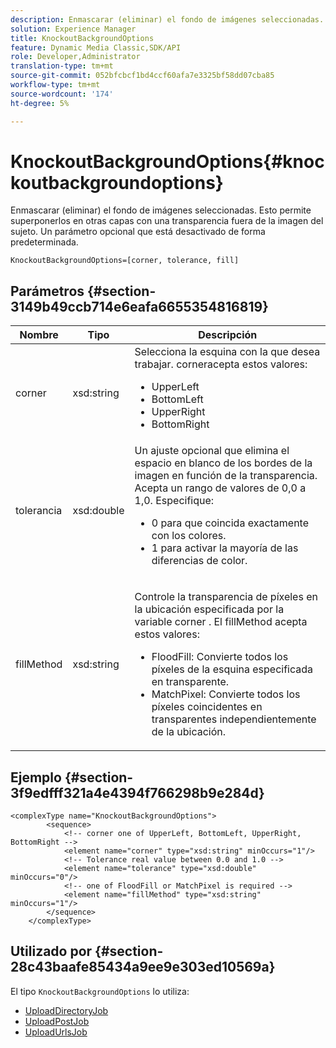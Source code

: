 ```yaml
---
description: Enmascarar (eliminar) el fondo de imágenes seleccionadas. Esto permite superponerlos en otras capas con una transparencia fuera de la imagen del sujeto. Un parámetro opcional que está desactivado de forma predeterminada.
solution: Experience Manager
title: KnockoutBackgroundOptions
feature: Dynamic Media Classic,SDK/API
role: Developer,Administrator
translation-type: tm+mt
source-git-commit: 052bfcbcf1bd4ccf60afa7e3325bf58dd07cba85
workflow-type: tm+mt
source-wordcount: '174'
ht-degree: 5%

---
```



# KnockoutBackgroundOptions{#knockoutbackgroundoptions}

Enmascarar (eliminar) el fondo de imágenes seleccionadas. Esto permite superponerlos en otras capas con una transparencia fuera de la imagen del sujeto. Un parámetro opcional que está desactivado de forma predeterminada.

`KnockoutBackgroundOptions=[corner, tolerance, fill]`

## Parámetros {#section-3149b49ccb714e6eafa6655354816819}

<table id="table_68131DE0A3C84908A43C6F7777F20973"> 
 <thead> 
  <tr> 
   <th colname="col1" class="entry"> Nombre </th> 
   <th colname="col2" class="entry"> Tipo </th> 
   <th colname="col3" class="entry"> Descripción </th> 
  </tr> 
 </thead>
 <tbody> 
  <tr> 
   <td colname="col1"> <span class="codeph"> <span class="varname"> corner</span> </span> </td> 
   <td colname="col2"> <span class="codeph"> xsd:string</span> </td> 
   <td colname="col3">Selecciona la esquina con la que desea trabajar. <span class="codeph"> </span> corneracepta estos valores: 
    <ul id="ul_36C2F07706764A7081010D5521BF3096">
     <li id="li_CBACE5C6AA8C48D3BEE033D3AE03AF3C"><span class="codeph"> UpperLeft</span></li>
     <li id="li_49AC53536B4B4D2CA3DD89E2A2B2E95D"><span class="codeph"> BottomLeft</span></li>
     <li id="li_7AD372FF4A9B48F0A16964EE9CB3EE88"><span class="codeph"> UpperRight</span></li>
     <li id="li_D31476DD9A8E4BDBB13A6DDA46547877"><span class="codeph"> BottomRight</span></li>
    </ul></td> 
  </tr> 
  <tr> 
   <td colname="col1"> <span class="codeph"> <span class="varname"> tolerancia</span> </span> </td> 
   <td colname="col2"> <span class="codeph"> xsd:double</span> </td> 
   <td colname="col3">Un ajuste opcional que elimina el espacio en blanco de los bordes de la imagen en función de la transparencia. Acepta un rango de valores de 0,0 a 1,0. Especifique: 
    <ul id="ul_FE5423B857AE43FCBA7A9AEA76C754CC">
     <li id="li_01E3BD0AB8DA4C408B47CB02B269404A">0 para que coincida exactamente con los colores. </li>
     <li id="li_FCE21384265D4ECE9C0D785F1BB32C3A">1 para activar la mayoría de las diferencias de color. </li>
    </ul></td> 
  </tr> 
  <tr> 
   <td colname="col1"> <span class="codeph"> <span class="varname"> fillMethod</span> </span> </td> 
   <td colname="col2"> <span class="codeph"> xsd:string</span> </td> 
   <td colname="col3"> <p>Controle la transparencia de píxeles en la ubicación especificada por la variable <span class="codeph"><span class="varname"> corner</span></span> . El <span class="codeph"> fillMethod</span> acepta estos valores: </p> 
    <ul id="ul_D95F3B613D344BB89487ED09D83F9217"> 
     <li id="li_3D7B7CA1B9094D16A98E0BA3D962E97F"> <span class="codeph"> FloodFill</span>: Convierte todos los píxeles de la esquina especificada en transparente. </li> 
     <li id="li_F97343C3DA7644BCBD1748AD8F9DCE2E"> <span class="codeph"> MatchPixel</span>: Convierte todos los píxeles coincidentes en transparentes independientemente de la ubicación. </li> 
    </ul> </td> 
  </tr> 
 </tbody> 
</table>

## Ejemplo {#section-3f9edfff321a4e4394f766298b9e284d}

```
<complexType name="KnockoutBackgroundOptions">
        <sequence>
            <!-- corner one of UpperLeft, BottomLeft, UpperRight, BottomRight -->
            <element name="corner" type="xsd:string" minOccurs="1"/>
            <!-- Tolerance real value between 0.0 and 1.0 -->
            <element name="tolerance" type="xsd:double" minOccurs="0"/>
            <!-- one of FloodFill or MatchPixel is required -->
            <element name="fillMethod" type="xsd:string" minOccurs="1"/>
        </sequence>
    </complexType>
```

## Utilizado por {#section-28c43baafe85434a9ee9e303ed10569a}

El tipo `KnockoutBackgroundOptions` lo utiliza:

* [UploadDirectoryJob](../../types/c-data-types/r-upload-directory-job.md#reference-e707ebf53b074c49ad983d1886e0bbb6)
* [UploadPostJob](../../types/c-data-types/r-upload-post-job.md#reference-bca2339b593f4637a687c33937215ef4)
* [UploadUrlsJob](../../types/c-data-types/r-upload-urls-job.md#reference-8e9bc895268c4321b233dbeadc990398)

